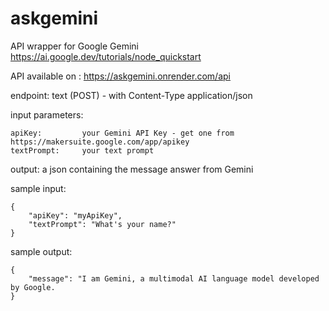 # askgemini

API wrapper for Google Gemini https://ai.google.dev/tutorials/node_quickstart

API available on : https://askgemini.onrender.com/api

endpoint:
text (POST) - with Content-Type application/json 

input parameters:
```
apiKey:         your Gemini API Key - get one from https://makersuite.google.com/app/apikey
textPrompt:     your text prompt
```

output:
a json containing the message answer from Gemini

sample input:
```
{
    "apiKey": "myApiKey",
    "textPrompt": "What's your name?"
}
```

sample output:
```
{
    "message": "I am Gemini, a multimodal AI language model developed by Google.
}
```
